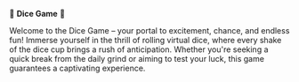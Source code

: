 🎲 **Dice Game** 🎲

Welcome to the Dice Game – your portal to excitement, chance, and endless fun! Immerse yourself in the thrill of rolling virtual dice, where every shake of the dice cup brings a rush of anticipation. Whether you're seeking a quick break from the daily grind or aiming to test your luck, this game guarantees a captivating experience.

